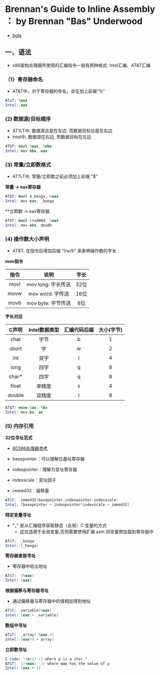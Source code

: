 # Brennan's Guide to Inline Assembly ： by Brennan "Bas" Underwood

- [bgla](http://www.delorie.com/djgpp/doc/brennan/brennan_att_inline_djgpp.html)

## 一、语法

- x86架构处理器所使用的汇编指令一般有两种格式: Intel汇编、AT&T汇编

### （1）寄存器命名

- AT&T中，对于寄存器的命名，会在加上前缀“%”

```s
AT&T: %eax
Intel: eax
```

### (2) 数据源/目标顺序

- AT%T中, 数据源总是在左边, 而数据目标总是在右边
- Intel中, 数据源在右边, 而数据目标在左边

```s
AT$T: movl %eax, %ebx
Intel: mov ebx, eax
```
### (3) 常量/立即数格式

- AT%T中, 常量/立即数之前必须加上前缀 "$"

**常量 -> eax寄存器**

```s
AT$T: movl $_booga, %eax
Intel: mov eax, _booga
```
**立即数 -> eax寄存器

```s
AT$T: movl $0xd00d, %eax
Intel: mov ebx, doodh
```

### (4) 操作数大小声明

- AT$T, 在指令后增加后缀 "l/w/b" 来表明操作数的字长

**mov指令**

|指令|说明|字长|
|:-:|:-:|:-:|
|movl|mov long: 字长传送|32位|
|movw|mov word: 字传送|16位|
|movb|mov byte: 字节传送|8位|

**字长对应**

|C声明|Intel数据类型|汇编代码后缀|大小(字节)|
|:-:|:-:|:-:|:-:|
|char|字节|b|1|
|short|字|w|2|
|int|双字|l|4|
|long|四字|q|8|
|char*|四字|q|8|
|float|单精度|s|4|
|double|双精度|l|8|

```s
AT$T: movw %ax, %bx
Intel: mov bx, ax
```

### (5) 内存引用

**32位寻址范式**

- [80386处理器参考](https://blog.csdn.net/weixin_43569916/article/details/105472194)

- basepointer：可以理解位基址寄存器
- indexpointer：理解为变址寄存器
- indexscale：变址因子
- immed32：偏移量

```s
AT&T:  immed32(basepointer,indexpointer,indexscale)
Intel: [basepointer + indexpointer*indexscale + immed32]
```

**特定变量寻址**

- "_" 是从汇编程序获取静态（全局）C 变量的方式
  - 这仅适用于全局变量,否则需要使用扩展 asm 将变量预加载到寄存器中

```s
AT&T:  _booga
Intel: [_booga]
```

**寄存器直接寻址**

- 寄存器中给出地址

```s
AT&T:  (%eax)
Intel: [eax]
```

**根据偏移与寄存器寻址**

- 通过偏移量与寄存器中的值相加得到地址

```s
AT&T: _variable(%eax)
Intel: [eax + _variable]
```

**数组中寻址**

```s
AT&T:  _array(,%eax,4)
Intel: [eax*4 + array]
```

**立即数寻址**

```s
C code: *(p+1) // where p is a char *
AT&T:  1(%eax)  // where eax has the value of p
Intel: [eax + 1]
```





